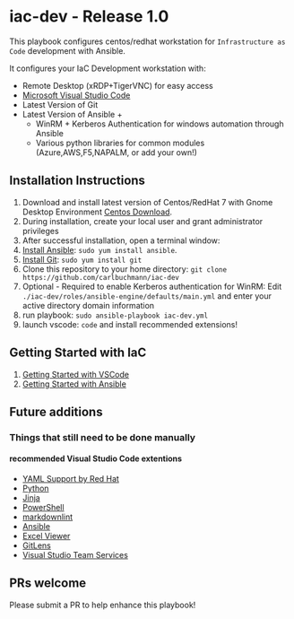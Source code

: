 # iac-dev - Release 1.0

This playbook configures centos/redhat workstation for `Infrastructure as Code` development with Ansible.

It configures your IaC Development workstation with:

- Remote Desktop (xRDP+TigerVNC) for easy access
- [Microsoft Visual Studio Code](https://code.visualstudio.com/)
- Latest Version of Git
- Latest Version of Ansible +
  - WinRM + Kerberos Authentication for windows automation through Ansible
  - Various python libraries for common modules (Azure,AWS,F5,NAPALM, or add your own!)

## Installation Instructions

  1. Download and install latest version of Centos/RedHat 7 with Gnome Desktop Environment [Centos Download](http://isoredirect.centos.org/centos/7/isos/x86_64/CentOS-7-x86_64-Everything-1804.iso).
  2. During installation, create your local user and grant administrator privileges
  3. After successful installation, open a terminal window:
  4. [Install Ansible](http://docs.ansible.com/intro_installation.html): `sudo yum install ansible`.
  5. [Install Git](https://git-scm.com/download/linux): `sudo yum install git`
  6. Clone this repository to your home directory: `git clone https://github.com/carlbuchmann/iac-dev`
  7. Optional - Required to enable Kerberos authentication for WinRM: Edit `./iac-dev/roles/ansible-engine/defaults/main.yml` and enter your active directory domain information
  8. run playbook: `sudo ansible-playbook iac-dev.yml`
  9. launch vscode: `code` and install recommended extensions!

## Getting Started with IaC

  1. [Getting Started with VSCode](https://code.visualstudio.com/docs)
  2. [Getting Started with Ansible](https://docs.ansible.com/ansible/latest/user_guide/intro_getting_started.html)

## Future additions

### Things that still need to be done manually

#### recommended Visual Studio Code extentions

- [YAML Support by Red Hat](https://marketplace.visualstudio.com/items?itemName=redhat.vscode-yaml_)
- [Python](https://marketplace.visualstudio.com/items?itemName=ms-python.python)
- [Jinja](https://marketplace.visualstudio.com/items?itemName=wholroyd.jinja)
- [PowerShell](https://marketplace.visualstudio.com/items?itemName=ms-vscode.PowerShell)
- [markdownlint](https://marketplace.visualstudio.com/items?itemName=DavidAnson.vscode-markdownlint)
- [Ansible](https://marketplace.visualstudio.com/items?itemName=vscoss.vscode-ansible)
- [Excel Viewer](https://marketplace.visualstudio.com/items?itemName=GrapeCity.gc-excelviewer)
- [GitLens](https://marketplace.visualstudio.com/items?itemName=eamodio.gitlens)
- [Visual Studio Team Services](https://marketplace.visualstudio.com/items?itemName=ms-vsts.team)

## PRs welcome

Please submit a PR to help enhance this playbook!
